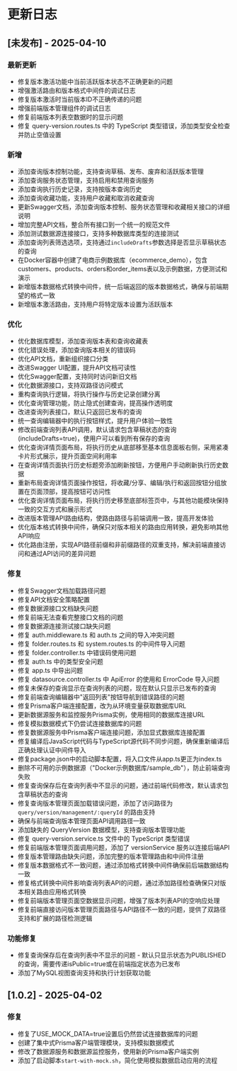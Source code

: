 # 更新日志

## [未发布] - 2025-04-10

### 最新更新

- 修复版本激活功能中当前活跃版本状态不正确更新的问题
- 增强激活路由和版本格式中间件的调试日志
- 修复版本激活时当前版本ID不正确传递的问题
- 增强前端版本管理组件的调试日志
- 修复前端版本列表空数据时的显示问题
- 修复 query-version.routes.ts 中的 TypeScript 类型错误，添加类型安全检查并防止空值设置

### 新增

- 添加查询版本控制功能，支持查询草稿、发布、废弃和活跃版本管理
- 添加查询服务状态管理，支持启用和禁用查询服务
- 添加查询执行历史记录，支持按版本查询历史
- 添加查询收藏功能，支持用户收藏和取消收藏查询
- 更新Swagger文档，添加查询版本控制、服务状态管理和收藏相关接口的详细说明
- 增加完整API文档，整合所有接口到一个统一的规范文件
- 添加测试数据源连接接口，支持多种数据库类型的连接测试
- 添加查询列表筛选选项，支持通过`includeDrafts`参数选择是否显示草稿状态的查询
- 在Docker容器中创建了电商示例数据库（ecommerce_demo），包含customers、products、orders和order_items表以及示例数据，方便测试和演示
- 新增版本数据格式转换中间件，统一后端返回的版本数据格式，确保与前端期望的格式一致
- 新增版本激活路由，支持用户将特定版本设置为活跃版本

### 优化

- 优化数据库模型，添加查询版本表和查询收藏表
- 优化错误处理，添加查询版本相关的错误码
- 优化API文档，重新组织接口分类
- 改进Swagger UI配置，提升API文档可读性
- 优化Swagger配置，支持同时访问新旧文档
- 优化数据源接口，支持双路径访问模式
- 重构查询执行逻辑，将执行操作与历史记录创建分离
- 优化查询管理功能，防止隐式创建查询，提高操作透明度
- 改进查询列表接口，默认只返回已发布的查询
- 统一查询编辑器中的执行按钮样式，提升用户体验一致性
- 修改前端查询列表API调用，默认请求包含草稿状态的查询(includeDrafts=true)，使用户可以看到所有保存的查询
- 优化查询详情页面布局，将执行历史从底部移至基本信息面板右侧，采用紧凑卡片形式展示，提升页面空间利用率
- 在查询详情页面执行历史标题旁添加刷新按钮，方便用户手动刷新执行历史数据
- 重新布局查询详情页面操作按钮，将收藏/分享、编辑/执行和返回按钮分组放置在页面顶部，提高按钮可访问性
- 优化查询详情页面布局，将执行历史移至底部标签页中，与其他功能模块保持一致的交互方式和展示形式
- 改进版本管理API路由结构，使路由路径与前端调用一致，提高开发体验
- 优化版本格式转换中间件，确保只对版本相关的路由应用转换，避免影响其他API响应
- 优化路由注册，实现API路径前缀和非前缀路径的双重支持，解决前端直接访问和通过API访问的差异问题

### 修复

- 修复Swagger文档加载路径问题
- 修复API文档安全策略配置
- 修复数据源接口文档缺失问题
- 修复前端无法查看完整接口文档的问题
- 修复数据源连接测试接口缺失问题
- 修复 auth.middleware.ts 和 auth.ts 之间的导入冲突问题
- 修复 folder.routes.ts 和 system.routes.ts 的中间件导入问题
- 修复 folder.controller.ts 中错误码使用问题
- 修复 auth.ts 中的类型安全问题
- 修复 app.ts 中导出问题
- 修复 datasource.controller.ts 中 ApiError 的使用和 ErrorCode 导入问题
- 修复未保存的查询显示在查询列表的问题，现在默认只显示已发布的查询
- 修复前端查询编辑器中"返回列表"按钮导航到错误路径的问题
- 修复Prisma客户端连接配置，改为从环境变量获取数据库URL
- 更新数据源服务和监控服务Prisma实例，使用相同的数据库连接URL
- 修复模拟数据模式下仍尝试连接数据库的问题
- 修复数据源服务中Prisma客户端连接问题，添加显式数据库连接配置
- 修复编译后JavaScript代码与TypeScript源代码不同步问题，确保重新编译后正确处理认证中间件导入
- 修复package.json中的启动脚本配置，将入口文件从app.ts更正为index.ts
- 删除不可用的示例数据源（"Docker示例数据库/sample_db"），防止前端查询失败
- 修复查询保存后在查询列表中不显示的问题，通过前端代码修改，默认请求包含草稿状态的查询
- 修复查询版本管理页面加载错误问题，添加了访问路径为 `query/version/management/:queryId` 的路由支持
- 确保与前端查询版本管理页面API调用路径一致
- 添加缺失的 QueryVersion 数据模型，支持查询版本管理功能
- 修复 query-version.service.ts 文件中的 TypeScript 类型错误
- 修复前端版本管理页面调用问题，添加了 versionService 服务以连接后端API
- 修复版本管理路由缺失问题，添加完整的版本管理路由和中间件注册
- 修复版本数据格式不一致问题，通过添加格式转换中间件确保前后端数据结构一致
- 修复格式转换中间件影响查询列表API的问题，通过添加路径检查确保只对版本相关路由应用格式转换
- 修复前端版本管理页面空数据显示问题，增强了版本列表API的空响应处理
- 修复前端直接访问版本管理页面路径与API路径不一致的问题，提供了双路径支持和扩展的路径检测逻辑

### 功能修复

- 修复查询保存后在查询列表中不显示的问题 - 默认只显示状态为PUBLISHED的查询，需要传递isPublic=true或在前端指定状态为已发布
- 添加了MySQL视图查询支持和执行计划获取功能

## [1.0.2] - 2025-04-02

### 修复
- 修复了USE_MOCK_DATA=true设置后仍然尝试连接数据库的问题
- 创建了集中式Prisma客户端管理模块，支持模拟数据模式
- 修改了数据源服务和数据源监控服务，使用新的Prisma客户端实例
- 添加了启动脚本`start-with-mock.sh`，简化使用模拟数据启动应用的流程